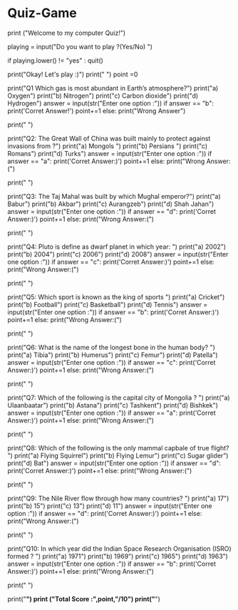 # Quiz-Game

print ("Welcome to my computer Quiz!")

playing = input("Do you want to play ?(Yes/No) ")

if playing.lower() != "yes" :
    quit()

print("Okay! Let's play :)")
print("                                               ")
point =0

print("Q1 Which gas is most abundant in Earth’s atmosphere?")
print("a)  Oxygen")
print("b)  Nitrogen")
print("c)  Carbon dioxide")
print("d)  Hydrogen")
answer = input(str("Enter one option :"))
if answer == "b":
    print('Corret Answer!')
    point+=1
else:
    print("Wrong Answer")

print("                                               ")

print("Q2: The Great Wall of China was built mainly to protect against invasions from ?")
print("a) Mongols ")
print("b) Persians  ")
print("c) Romans")
print("d) Turks")
answer = input(str("Enter one option :"))
if answer == "a":
    print('Corret Answer:)')
    point+=1
else:
    print("Wrong Answer:(")

print("                                               ")

print("Q3: The Taj Mahal was built by which Mughal emperor?")
print("a) Babur")
print("b) Akbar")
print("c) Aurangzeb")
print("d) Shah Jahan")
answer = input(str("Enter one option :"))
if answer == "d":
    print('Corret Answer:)')
    point+=1
else:
    print("Wrong Answer:(")

print("                                               ")

print("Q4: Pluto is define as dwarf planet in which year: ")
print("a) 2002")
print("b) 2004")
print("c) 2006")
print("d) 2008")
answer = input(str("Enter one option :"))
if answer == "c":
    print('Corret Answer:)')
    point+=1
else:
    print("Wrong Answer:(")

print("                                               ")

print("Q5: Which sport is known as the king of sports ")
print("a) Cricket")
print("b) Football")
print("c) Basketball")
print("d) Tennis")
answer = input(str("Enter one option :"))
if answer == "b":
    print('Corret Answer:)')
    point+=1
else:
    print("Wrong Answer:(")

print("                                               ")

print("Q6: What is the name of the longest bone in the human body? ")
print("a) Tibia")
print("b) Humerus")
print("c) Femur")
print("d) Patella")
answer = input(str("Enter one option :"))
if answer == "c":
    print('Corret Answer:)')
    point+=1
else:
    print("Wrong Answer:(")

print("                                               ")

print("Q7: Which of the following is the capital city of Mongolia ? ")
print("a) Ulaanbaatar")
print("b) Astana")
print("c) Tashkent")
print("d) Bishkek")
answer = input(str("Enter one option :"))
if answer == "a":
    print('Corret Answer:)')
    point+=1
else:
    print("Wrong Answer:(")

print("                                               ")

print("Q8: Which of the following is the only mammal capbale of true flight? ")
print("a) Flying Squirrel")
print("b) Flying Lemur")
print("c) Sugar glider")
print("d) Bat")
answer = input(str("Enter one option :"))
if answer == "d":
    print('Corret Answer:)')
    point+=1
else:
    print("Wrong Answer:(")  

print("                                               ")

print("Q9: The Nile River flow through how many countries? ")
print("a) 17")
print("b) 15")
print("c) 13")
print("d) 11")
answer = input(str("Enter one option :"))
if answer == "d":
    print('Corret Answer:)')
    point+=1
else:
    print("Wrong Answer:(")

print("                                               ")

print("Q10: In which year did the Indian Space Research Organisation (ISRO) formed ?  ")
print("a) 1971")
print("b) 1969")
print("c) 1965")
print("d) 1963")
answer = input(str("Enter one option :"))
if answer == "b":
    print('Corret Answer:)')
    point+=1
else:
    print("Wrong Answer:(")

print("                                               ")

print("**************************************")
print ("Total Score :",point,"/10")
print("**************************************")

